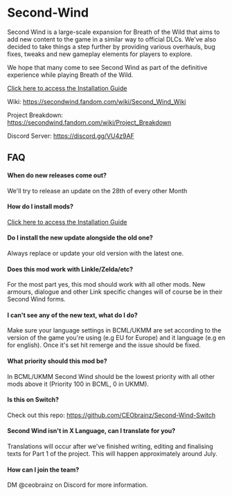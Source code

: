 # Second-Wind

Second Wind is a large-scale expansion for Breath of the Wild that aims to add new content to the game in a similar way to official DLCs. We've also decided to take things a step further by providing various overhauls, bug fixes, tweaks and new gameplay elements for players to explore.

We hope that many come to see Second Wind as part of the definitive experience while playing Breath of the Wild.

[Click here to access the Installation Guide](Install.md)

Wiki: https://secondwind.fandom.com/wiki/Second_Wind_Wiki

Project Breakdown: https://secondwind.fandom.com/wiki/Project_Breakdown

Discord Server: https://discord.gg/VU4z9AF

## FAQ

#### When do new releases come out?
We'll try to release an update on the 28th of every other Month

#### How do I install mods?
[Click here to access the Installation Guide](Install.md)

#### Do I install the new update alongside the old one?
Always replace or update your old version with the latest one.

#### Does this mod work with Linkle/Zelda/etc?
For the most part yes, this mod should work with all other mods. New armours, dialogue and other Link specific changes will of course be in their Second Wind forms. 

#### I can't see any of the new text, what do I do?
Make sure your language settings in BCML/UKMM are set according to the version of the game you're using (e.g EU for Europe) and it language (e.g en for english). Once it's set hit remerge and the issue should be fixed.

#### What priority should this mod be?
In BCML/UKMM Second Wind should be the lowest priority with all other mods above it (Priority 100 in BCML, 0 in UKMM). 

#### Is this on Switch?
Check out this repo: https://github.com/CEObrainz/Second-Wind-Switch

#### Second Wind isn't in X Language, can I translate for you?
Translations will occur after we've finished writing, editing and finalising texts for Part 1 of the project. This will happen approximately around July.

#### How can I join the team?
DM @ceobrainz on Discord for more information.


